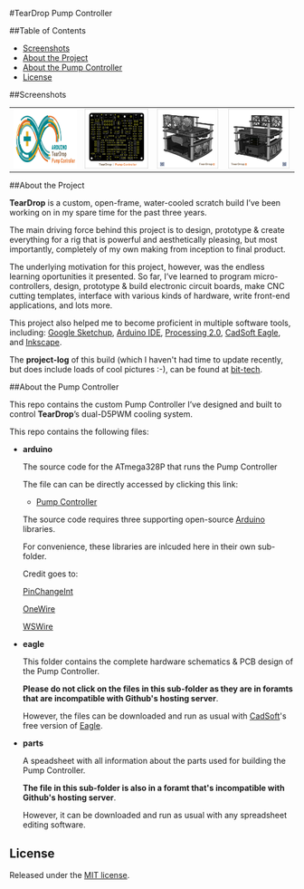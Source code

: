 #TearDrop Pump Controller

##Table of Contents

* [Screenshots](#screenshots)
* [About the Project](#about-the-project)
* [About the Pump Controller](#about-the-pump-controller)
* [License](#license)


##Screenshots

<table>
	<tr>
		<td align="center" width=25% >
			<a href="https://raw.githubusercontent.com/nadavmatalon/TearDrop_Pump_Controller/master/images/TDPC_Arduino.jpg">
				<img src="images/TDPC_Arduino.jpg" height="105px" />
			</a>
		</td>
		<td align="center" width=25% >
			<a href="https://raw.githubusercontent.com/nadavmatalon/TearDrop_Pump_Controller/master/images/TDPC_PCB.jpg">
				<img src="images/TDPC_PCB.jpg" height="105px" />
			</a>
		</td>
		<td align="center" width=25% >
			<a href="https://raw.githubusercontent.com/nadavmatalon/TearDrop_Pump_Controller/master/images/TearDrop_1.jpg">
				<img src="images/TearDrop_1.jpg" height="105px" />
			</a>
		</td>
		<td align="center" width=25% >
			<a href="https://raw.githubusercontent.com/nadavmatalon/TearDrop_Pump_Controller/master/images/TearDrop_2.jpg">
				<img src="images/TearDrop_2.jpg" height="105px" />
			</a>
		</td>
	</tr>
</table>


##About the Project
 
__TearDrop__ is a custom, open-frame, water-cooled scratch build I’ve been working on 
in my spare time for the past three years.
 
The main driving force behind this project is to design, prototype & create everything for 
a rig that is powerful and aesthetically pleasing, but most importantly, completely of 
my own making from inception to final product.
 
The underlying motivation for this project, however, was the endless learning oportunities
it presented. So far, I’ve learned to program micro-controllers, design, prototype & 
build electronic circuit boards, make CNC cutting templates, interface with various kinds
of hardware, write front-end applications, and lots more.

This project also helped me to become proficient in multiple software tools, including: 
[Google Sketchup](http://www.sketchup.com/), 
[Arduino IDE](http://www.arduino.cc/), [Processing 2.0](http://processing.org/), 
[CadSoft Eagle](http://www.cadsoftusa.com/download-eagle/freeware/), 
and [Inkscape](http://www.inkscape.org/en/).
 
The __project-log__ of this build (which I haven't had time to update recently, but 
does include loads of cool pictures :-), can be found 
at [bit-tech](http://forums.bit-tech.net/showthread.php?t=234218).
 

##About the Pump Controller

This repo contains the custom Pump Controller I’ve designed and built 
to control __TearDrop__’s dual-D5PWM cooling system.

This repo contains the following files:

* __arduino__

    The source code for the ATmega328P that runs the Pump Controller 

    The file can can be directly accessed by clicking this link:

    * [Pump Controller](arduino/TearDrop_Pump_Controller/TearDrop_Pump_Controller.ino)

	The source code requires three supporting open-source [Arduino](http://www.arduino.cc/) libraries.

	For convenience, these libraries are inlcuded here in their own sub-folder.

	Credit goes to:

	[PinChangeInt](http://playground.arduino.cc/Main/PinChangeInt)

	[OneWire](https://github.com/ntruchsess/arduino-OneWire/tree/master)

	[WSWire](https://github.com/steamfire/WSWireLib)


* __eagle__

    This folder contains the complete hardware schematics & PCB design of the Pump Controller.

    __Please do not click on the files in this sub-folder as they are in foramts that 
    are incompatible with Github's hosting server__.

    However, the files can be downloaded and run as usual with [CadSoft](http://www.cadsoftusa.com/?language=en)'s 
    free version of [Eagle](http://www.cadsoftusa.com/download-eagle/freeware/).


* __parts__

	A speadsheet with all information about the parts used for building the Pump Controller.

	__The file in this sub-folder is also in a foramt that's incompatible with Github's hosting server__.

    However, it can be downloaded and run as usual with any spreadsheet editing software.






##  License

<p>Released under the <a href="http://www.opensource.org/licenses/MIT">MIT license</a>.</p>

